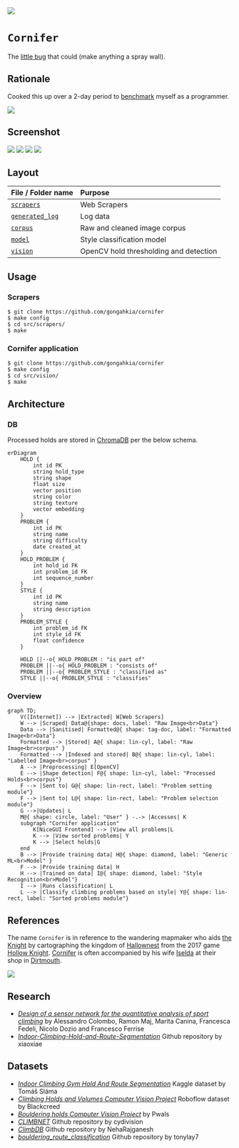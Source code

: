 [![](https://img.shields.io/badge/cornifer_1.0.0-passing-green)](https://github.com/gongahkia/cornifer/releases/tag/1.0.0) 

# `Cornifer`

The [little bug](https://www.reddit.com/r/HollowKnight/comments/n646h6/iis_it_really_you_cornifer/) that could (make anything a spray wall).

## Rationale

Cooked this up over a 2-day period to [benchmark](https://makemeaprogrammer.com/what-is-benchmarking/) myself as a programmer.

![](./assets/rationale.png)

## Screenshot

![](./assets/screenshot-1.png)
![](./assets/screenshot-2.png)
![](./assets/screenshot-3.png)
![](./assets/screenshot-4.png)

## Layout

| File / Folder name | Purpose |
| :--- | :--- |
| [`scrapers`](./src/scrapers/) | Web Scrapers|
| [`generated_log`](./src/generated_log/) | Log data |
| [`corpus`](./src/corpus/) | Raw and cleaned image corpus |
| [`model`](./src/model/) | Style classification model |
| [`vision`](./src/vision/) | OpenCV hold thresholding and detection |

## Usage

### Scrapers

```console
$ git clone https://github.com/gongahkia/cornifer
$ make config
$ cd src/scrapers/
$ make
```

### Cornifer application

```console
$ git clone https://github.com/gongahkia/cornifer
$ make config
$ cd src/vision/
$ make
```

## Architecture

### DB

Processed holds are stored in [ChromaDB](https://www.trychroma.com/) per the below schema.

```mermaid
erDiagram
    HOLD {
        int id PK
        string hold_type
        string shape
        float size
        vector position
        string color
        string texture
        vector embedding
    }
    PROBLEM {
        int id PK
        string name
        string difficulty
        date created_at
    }
    HOLD_PROBLEM {
        int hold_id FK
        int problem_id FK
        int sequence_number
    }
    STYLE {
        int id PK
        string name
        string description
    }
    PROBLEM_STYLE {
        int problem_id FK
        int style_id FK
        float confidence
    }

    HOLD ||--o{ HOLD_PROBLEM : "is part of"
    PROBLEM ||--o{ HOLD_PROBLEM : "consists of"
    PROBLEM ||--o{ PROBLEM_STYLE : "classified as"
    STYLE ||--o{ PROBLEM_STYLE : "classifies"
```

### Overview

```mermaid
graph TD;
    V([Internet]) --> |Extracted| W[Web Scrapers]
    W --> |Scraped| Data@{shape: docs, label: "Raw Image<br>Data"}
    Data --> |Sanitised| Formatted@{ shape: tag-doc, label: "Formatted Image<br>Data"}
    Formatted --> |Stored| A@{ shape: lin-cyl, label: "Raw Image<br>corpus" }
    Formatted --> |Indexed and stored| B@{ shape: lin-cyl, label: "Labelled Image<br>corpus" }
    A --> |Preprocessing| E[OpenCV]
    E --> |Shape detection| F@{ shape: lin-cyl, label: "Processed Holds<br>corpus"}
    F --> |Sent to| G@{ shape: lin-rect, label: "Problem setting module"}
    F --> |Sent to| L@{ shape: lin-rect, label: "Problem selection module"}
    G -->|Updates| L
    M@{ shape: circle, label: "User" } -.-> |Accesses| K
    subgraph "Cornifer application"
        K[NiceGUI Frontend] --> |View all problems|L
        K --> |View sorted problems| Y
        K --> |Select holds|G
    end
    B --> |Provide training data| H@{ shape: diamond, label: "Generic ML<br>Model" }
    F --> |Provide training data| H
    H --> |Trained on data| I@{ shape: diamond, label: "Style Recognition<br>Model"}
    I --> |Runs classification| L
    L --> |Classify climbing problems based on style| Y@{ shape: lin-rect, label: "Sorted problems module"}
```

## References

The name `Cornifer` is in reference to the wandering mapmaker who aids [the Knight](https://hollowknight.fandom.com/wiki/Knight) by cartographing the kingdom of [Hallownest](https://hollowknight.fandom.com/wiki/Hallownest) from the 2017 game [Hollow Knight](https://hollowknight.fandom.com/wiki/Hollow_Knight_Wiki). [Cornifer](https://hollowknight.fandom.com/wiki/Cornifer) is often accompanied by his wife [Iselda](https://hollowknight.fandom.com/wiki/Iselda) at their shop in [Dirtmouth](https://hollowknight.fandom.com/wiki/Dirtmouth).

![](./assets/cornifer.png)

## Research

* [*Design of a sensor network for the quantitative analysis of sport climbing*](https://www.frontiersin.org/journals/sports-and-active-living/articles/10.3389/fspor.2023.1114539/full) by Alessandro Colombo, Ramon Maj, Marita Canina, Francesca Fedeli, Nicolo Dozio and Francesco Ferrise
* [*Indoor-Climbing-Hold-and-Route-Segmentation*](https://github.com/xiaoxiae/Indoor-Climbing-Hold-and-Route-Segmentation) Github repository by xiaoxiae

## Datasets

* [*Indoor Climbing Gym Hold And Route Segmentation*](https://www.kaggle.com/datasets/tomasslama/indoor-climbing-gym-hold-segmentation/data) Kaggle dataset by Tomáš Sláma
* [*Climbing Holds and Volumes Computer Vision Project*](https://universe.roboflow.com/blackcreed-xpgxh/climbing-holds-and-volumes) Roboflow dataset by Blackcreed
* [*Bouldering holds Computer Vision Project*](https://universe.roboflow.com/pwals/bouldering-holds-9wavr) by Pwals
* [*CLIMBNET*](https://github.com/cydivision/climbnet) Github repository by cydivision
* [*ClimbDB*](https://github.com/NehaRajganesh/ClimbDB) Github repository by NehaRajganesh
* [*bouldering_route_classification*](https://github.com/tonylay7/bouldering_route_classification) Github repository by tonylay7
